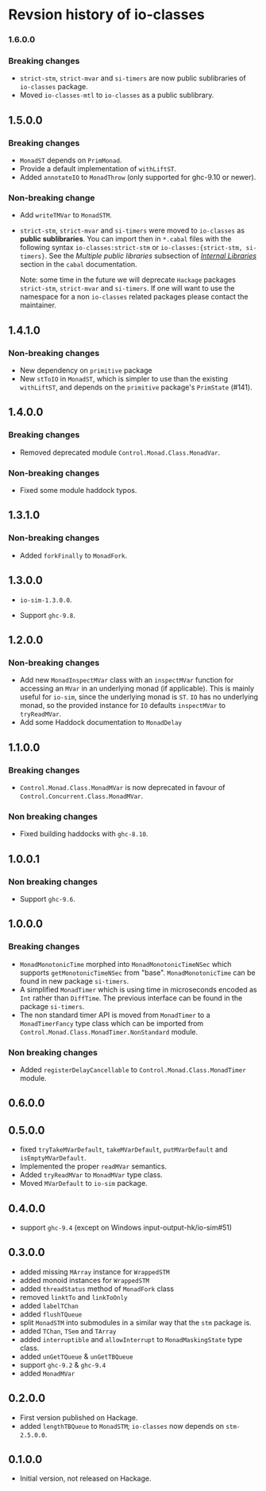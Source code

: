 # Revsion history of io-classes

### 1.6.0.0

### Breaking changes

* `strict-stm`, `strict-mvar` and `si-timers` are now public sublibraries of `io-classes` package.
* Moved `io-classes-mtl` to `io-classes` as a public sublibrary.

## 1.5.0.0

### Breaking changes

* `MonadST` depends on `PrimMonad`.
* Provide a default implementation of `withLiftST`.
* Added `annotateIO` to `MonadThrow` (only supported for ghc-9.10 or newer).

### Non-breaking change

* Add `writeTMVar` to `MonadSTM`.

* `strict-stm`, `strict-mvar` and `si-timers` were moved to `io-classes` as
  **public sublibraries**.  You can import then in `*.cabal` files with the
  following syntax `io-classes:strict-stm` or `io-classes:{strict-stm,
  si-timers}`.  See the _Multiple public libraries_ subsection of [_Internal
  Libraries_][sublibs] section in the `cabal` documentation.

  Note: some time in the future we will deprecate `Hackage` packages
  `strict-stm`, `strict-mvar` and `si-timers`.  If one will want to use the
  namespace for a non `io-classes` related packages please contact the
  maintainer.

[sublibs]: https://cabal.readthedocs.io/en/stable/cabal-package.html#sublibs

## 1.4.1.0

### Non-breaking changes

* New dependency on `primitive` package
* New `stToIO` in `MonadST`, which is simpler to use than the existing
  `withLiftST`, and depends on the `primitive` package's `PrimState` (#141).

## 1.4.0.0

### Breaking changes

* Removed deprecated module `Control.Monad.Class.MonadVar`.

### Non-breaking changes

* Fixed some module haddock typos.

## 1.3.1.0

### Non-breaking changes

* Added `forkFinally` to `MonadFork`.

## 1.3.0.0

- `io-sim-1.3.0.0`.
* Support `ghc-9.8`.

## 1.2.0.0

### Non-breaking changes

* Add new `MonadInspectMVar` class with an `inspectMVar` function for accessing
  an `MVar` in an underlying monad (if applicable). This is mainly useful for
  `io-sim`, since the underlying monad is `ST`. `IO` has no underlying monad, so
  the provided instance for `IO` defaults `inspectMVar` to `tryReadMVar`.
* Add some Haddock documentation to `MonadDelay`

## 1.1.0.0

### Breaking changes

* `Control.Monad.Class.MonadMVar` is now deprecated in favour of
  `Control.Concurrent.Class.MonadMVar`.

### Non breaking changes

* Fixed building haddocks with `ghc-8.10`.

## 1.0.0.1

### Non breaking changes

* Support `ghc-9.6`.

## 1.0.0.0

### Breaking changes

* `MonadMonotonicTime` morphed into `MonadMonotonicTimeNSec` which supports
  `getMonotonicTimeNSec` from "base".  `MonadMonotonicTime` can be found in new
  package `si-timers`.
* A simplified `MonadTimer` which is using time in microseconds encoded as
  `Int` rather than `DiffTime`.  The previous interface can be found in the
  package `si-timers`.
* The non standard timer API is moved from `MonadTimer` to a `MonadTimerFancy`
  type class which can be imported from
  `Control.Monad.Class.MonadTimer.NonStandard` module.

### Non breaking changes

* Added `registerDelayCancellable` to `Control.Monad.Class.MonadTimer` module.

## 0.6.0.0

## 0.5.0.0

* fixed `tryTakeMVarDefault`, `takeMVarDefault`, `putMVarDefault` and
  `isEmptyMVarDefault`.
* Implemented the proper `readMVar` semantics.
* Added `tryReadMVar` to `MonadMVar` type class.
* Moved `MVarDefault` to `io-sim` package.

## 0.4.0.0

* support `ghc-9.4` (except on Windows input-output-hk/io-sim#51)

## 0.3.0.0

* added missing `MArray` instance for `WrappedSTM`
* added monoid instances for `WrappedSTM`
* added `threadStatus` method of `MonadFork` class
* removed `linktTo` and `linkToOnly`
* added `labelTChan`
* added `flushTQueue`
* split `MonadSTM` into submodules in a similar way that the `stm` package is.
* added `TChan`, `TSem` and `TArray`
* added `interruptible` and `allowInterrupt` to `MonadMaskingState` type class.
* added `unGetTQueue` & `unGetTBQueue`
* support `ghc-9.2` & `ghc-9.4`
* added `MonadMVar`

## 0.2.0.0

* First version published on Hackage.
* added `lengthTBQueue` to `MonadSTM`; `io-classes` now depends on `stm-2.5.0.0`.

## 0.1.0.0

* Initial version, not released on Hackage.
